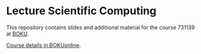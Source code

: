 # Lecture Scientific Computing

This repository contains slides and additional material for the course 731139 at [BOKU](boku.ac.at/).

[Course details in BOKUonline](https://online.boku.ac.at/BOKUonline/wbLv.wbShowLVDetail?pStpSpNr=290035).
